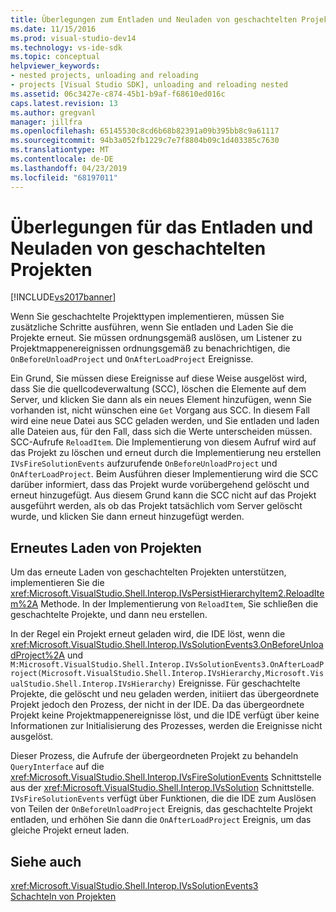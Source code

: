 ```yaml
---
title: Überlegungen zum Entladen und Neuladen von geschachtelten Projekten | Microsoft-Dokumentation
ms.date: 11/15/2016
ms.prod: visual-studio-dev14
ms.technology: vs-ide-sdk
ms.topic: conceptual
helpviewer_keywords:
- nested projects, unloading and reloading
- projects [Visual Studio SDK], unloading and reloading nested
ms.assetid: 06c3427e-c874-45b1-b9af-f68610ed016c
caps.latest.revision: 13
ms.author: gregvanl
manager: jillfra
ms.openlocfilehash: 65145530c8cd6b68b82391a09b395bb8c9a61117
ms.sourcegitcommit: 94b3a052fb1229c7e7f8804b09c1d403385c7630
ms.translationtype: MT
ms.contentlocale: de-DE
ms.lasthandoff: 04/23/2019
ms.locfileid: "68197011"
---
```

# <a name="considerations-for-unloading-and-reloading-nested-projects"></a>Überlegungen für das Entladen und Neuladen von geschachtelten Projekten
[!INCLUDE[vs2017banner](../../includes/vs2017banner.md)]

Wenn Sie geschachtelte Projekttypen implementieren, müssen Sie zusätzliche Schritte ausführen, wenn Sie entladen und Laden Sie die Projekte erneut. Sie müssen ordnungsgemäß auslösen, um Listener zu Projektmappenereignissen ordnungsgemäß zu benachrichtigen, die `OnBeforeUnloadProject` und `OnAfterLoadProject` Ereignisse.  
  
 Ein Grund, Sie müssen diese Ereignisse auf diese Weise ausgelöst wird, dass Sie die quellcodeverwaltung (SCC), löschen die Elemente auf dem Server, und klicken Sie dann als ein neues Element hinzufügen, wenn Sie vorhanden ist, nicht wünschen eine `Get` Vorgang aus SCC. In diesem Fall wird eine neue Datei aus SCC geladen werden, und Sie entladen und laden alle Dateien aus, für den Fall, dass sich die Werte unterscheiden müssen. SCC-Aufrufe `ReloadItem`. Die Implementierung von diesem Aufruf wird auf das Projekt zu löschen und erneut durch die Implementierung neu erstellen `IVsFireSolutionEvents` aufzurufende `OnBeforeUnloadProject` und `OnAfterLoadProject`. Beim Ausführen dieser Implementierung wird die SCC darüber informiert, dass das Projekt wurde vorübergehend gelöscht und erneut hinzugefügt. Aus diesem Grund kann die SCC nicht auf das Projekt ausgeführt werden, als ob das Projekt tatsächlich vom Server gelöscht wurde, und klicken Sie dann erneut hinzugefügt werden.  
  
## <a name="reloading-projects"></a>Erneutes Laden von Projekten  
 Um das erneute Laden von geschachtelten Projekten unterstützen, implementieren Sie die <xref:Microsoft.VisualStudio.Shell.Interop.IVsPersistHierarchyItem2.ReloadItem%2A> Methode. In der Implementierung von `ReloadItem`, Sie schließen die geschachtelte Projekte, und dann neu erstellen.  
  
 In der Regel ein Projekt erneut geladen wird, die IDE löst, wenn die <xref:Microsoft.VisualStudio.Shell.Interop.IVsSolutionEvents3.OnBeforeUnloadProject%2A> und `M:Microsoft.VisualStudio.Shell.Interop.IVsSolutionEvents3.OnAfterLoadProject(Microsoft.VisualStudio.Shell.Interop.IVsHierarchy,Microsoft.VisualStudio.Shell.Interop.IVsHierarchy)` Ereignisse. Für geschachtelte Projekte, die gelöscht und neu geladen werden, initiiert das übergeordnete Projekt jedoch den Prozess, der nicht in der IDE. Da das übergeordnete Projekt keine Projektmappenereignisse löst, und die IDE verfügt über keine Informationen zur Initialisierung des Prozesses, werden die Ereignisse nicht ausgelöst.  
  
 Dieser Prozess, die Aufrufe der übergeordneten Projekt zu behandeln `QueryInterface` auf die <xref:Microsoft.VisualStudio.Shell.Interop.IVsFireSolutionEvents> Schnittstelle aus der <xref:Microsoft.VisualStudio.Shell.Interop.IVsSolution> Schnittstelle. `IVsFireSolutionEvents` verfügt über Funktionen, die die IDE zum Auslösen von Teilen der `OnBeforeUnloadProject` Ereignis, das geschachtelte Projekt entladen, und erhöhen Sie dann die `OnAfterLoadProject` Ereignis, um das gleiche Projekt erneut laden.  
  
## <a name="see-also"></a>Siehe auch  
 <xref:Microsoft.VisualStudio.Shell.Interop.IVsSolutionEvents3>   
 [Schachteln von Projekten](../../extensibility/internals/nesting-projects.md)
